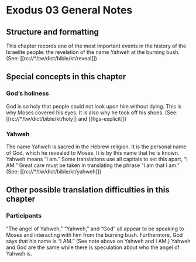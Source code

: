 # Exodus 03 General Notes

## Structure and formatting

This chapter records one of the most important events in the history of the Israelite people: the revelation of the name Yahweh at the burning bush. (See: [[rc://*/tw/dict/bible/kt/reveal]])

## Special concepts in this chapter

### God’s holiness

God is so holy that people could not look upon him without dying. This is why Moses covered his eyes. It is also why he took off his shoes. (See: [[rc://*/tw/dict/bible/kt/holy]] and [[figs-explicit]])

### Yahweh

The name Yahweh is sacred in the Hebrew religion. It is the personal name of God, which he revealed to Moses. It is by this name that he is known. Yahweh means “I am.” Some translations use all capitals to set this apart, “I AM.” Great care must be taken in translating the phrase “I am that I am.” (See: [[rc://*/tw/dict/bible/kt/yahweh]])

## Other possible translation difficulties in this chapter

### Participants

“The angel of Yahweh,” “Yahweh,” and “God” all appear to be speaking to Moses and interacting with him from the burning bush. Furthermore, God says that his name is “I AM.” (See note above on Yahweh and I AM.) Yahweh and God are the same while there is speculation about who the angel of Yahweh is.